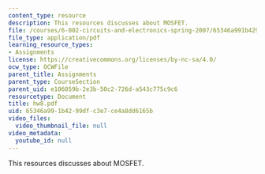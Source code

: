 ```yaml
---
content_type: resource
description: This resources discusses about MOSFET.
file: /courses/6-002-circuits-and-electronics-spring-2007/65346a991b4299dfc3e7ce4a8dd6165b_hw8.pdf
file_type: application/pdf
learning_resource_types:
- Assignments
license: https://creativecommons.org/licenses/by-nc-sa/4.0/
ocw_type: OCWFile
parent_title: Assignments
parent_type: CourseSection
parent_uid: e106059b-2e3b-50c2-726d-a543c775c9c6
resourcetype: Document
title: hw8.pdf
uid: 65346a99-1b42-99df-c3e7-ce4a8dd6165b
video_files:
  video_thumbnail_file: null
video_metadata:
  youtube_id: null
---
```

This resources discusses about MOSFET.